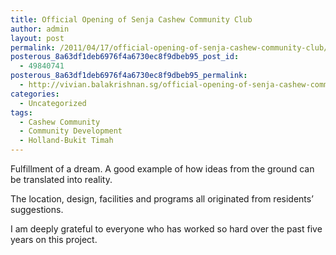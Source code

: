 ```yaml
---
title: Official Opening of Senja Cashew Community Club
author: admin
layout: post
permalink: /2011/04/17/official-opening-of-senja-cashew-community-club/
posterous_8a63df1deb6976f4a6730ec8f9dbeb95_post_id:
  - 49840741
posterous_8a63df1deb6976f4a6730ec8f9dbeb95_permalink:
  - http://vivian.balakrishnan.sg/official-opening-of-senja-cashew-community-cl
categories:
  - Uncategorized
tags:
  - Cashew Community
  - Community Development
  - Holland-Bukit Timah
---
```

<p>Fulfillment of a dream. A good example of how ideas from the ground can be translated into reality.</p>

<p>The location, design, facilities and programs all originated from residents&#8217; suggestions.</p>

<p>I am deeply grateful to everyone who has worked so hard over the past five years on this project.</p>
